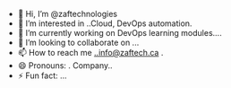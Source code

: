 - 👋 Hi, I’m @zaftechnologies
- 👀 I’m interested in ..Cloud, DevOps automation.
- 🌱 I’m currently working on DevOps learning modules....
- 💞️ I’m looking to collaborate on ...
- 📫 How to reach me ..info@zaftech.ca  .
- 😄 Pronouns: . Company..
- ⚡ Fun fact: ...

<!---
zaftechnologies/zaftechnologies is a ✨ special ✨ repository because its `README.md` (this file) appears on your GitHub profile.
You can click the Preview link to take a look at your changes.
--->
